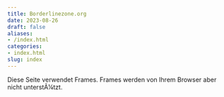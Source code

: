 ```yaml
---
title: Borderlinezone.org
date: 2023-08-26
draft: false
aliases:
- /index.html
categories:
- index.html
slug: index
---
```

Diese Seite verwendet Frames. Frames werden von Ihrem Browser aber nicht
  unterstÃ¼tzt.